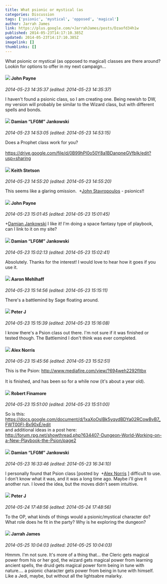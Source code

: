 ```yaml
---
title: What psionic or mystical (as
categories: Discussion
tags: ['psionic', 'mystical', 'opposed', 'magical']
author: Jarrah James
link: https://plus.google.com/+JarrahJames/posts/Dzaofd34h1w
published: 2014-05-23T14:17:10.385Z
updated: 2014-05-23T14:17:10.385Z
imagelink: []
thumblinks: []
---
```


What psionic or mystical (as opposed to magical) classes are there around? Lookin for options to offer in my next campaign... 
<div id='comment z13rdldxcqiwjbpmh22mdvbb0pnvifyzq04'>
  <h4><img src='{{site.baseurl}}//images/avatars/101853026917191912359_photo.jpg'> John Payne</h4>
      <p><cite>2014-05-23 14:35:37 (edited: 2014-05-23 14:35:37)</cite></p>
        <p>I haven&#39;t found a psionic class, so I am creating one. Being newish to DW, my version will probably be similar to the Wizard class, but with different spells and bonds.</p>
</div>
        

<div id='comment z13rdldxcqiwjbpmh22mdvbb0pnvifyzq04'>
  <h4><img src='{{site.baseurl}}//images/avatars/100476170927206311405_photo.jpg'> Damian “LFGM” Jankowski</h4>
      <p><cite>2014-05-23 14:53:05 (edited: 2014-05-23 14:53:15)</cite></p>
        <p>Does a Prophet class work for you?<br /><br /><a href="https://drive.google.com/file/d/0B99hPl0o50Y8a1BDanpneGVfblk/edit?usp=sharing" class="ot-anchor">https://drive.google.com/file/d/0B99hPl0o50Y8a1BDanpneGVfblk/edit?usp=sharing</a></p>
</div>
        

<div id='comment z13rdldxcqiwjbpmh22mdvbb0pnvifyzq04'>
  <h4><img src='{{site.baseurl}}//images/avatars/113990765511580864989_photo.jpg'> Keith Stetson</h4>
      <p><cite>2014-05-23 14:55:20 (edited: 2014-05-23 14:55:20)</cite></p>
        <p>This seems like a glaring omission.  <span class="proflinkWrapper"><span class="proflinkPrefix">+</span><a class="proflink" href="https://plus.google.com/113002138553898786336" oid="113002138553898786336">John Stavropoulos</a></span> - psionics!!</p>
</div>
        

<div id='comment z13rdldxcqiwjbpmh22mdvbb0pnvifyzq04'>
  <h4><img src='{{site.baseurl}}//images/avatars/101853026917191912359_photo.jpg'> John Payne</h4>
      <p><cite>2014-05-23 15:01:45 (edited: 2014-05-23 15:01:45)</cite></p>
        <p><span class="proflinkWrapper"><span class="proflinkPrefix">+</span><a class="proflink" href="https://plus.google.com/100476170927206311405" oid="100476170927206311405">Damian Jankowski</a></span> I like it! I&#39;m doing a space fantasy type of playbook, can I link to it on my site?</p>
</div>
        

<div id='comment z13rdldxcqiwjbpmh22mdvbb0pnvifyzq04'>
  <h4><img src='{{site.baseurl}}//images/avatars/100476170927206311405_photo.jpg'> Damian “LFGM” Jankowski</h4>
      <p><cite>2014-05-23 15:02:13 (edited: 2014-05-23 15:02:41)</cite></p>
        <p>Absolutely. Thanks for the interest! I would love to hear how it goes if you use it.</p>
</div>
        

<div id='comment z13rdldxcqiwjbpmh22mdvbb0pnvifyzq04'>
  <h4><img src='{{site.baseurl}}//images/avatars/104596942949609710595_photo.jpg'> Aaron Mehlhaff</h4>
      <p><cite>2014-05-23 15:14:56 (edited: 2014-05-23 15:15:11)</cite></p>
        <p>There&#39;s a battlemind by Sage floating around. </p>
</div>
        

<div id='comment z13rdldxcqiwjbpmh22mdvbb0pnvifyzq04'>
  <h4><img src='{{site.baseurl}}//images/avatars/113692337653837882568_photo.jpg'> Peter J</h4>
      <p><cite>2014-05-23 15:15:39 (edited: 2014-05-23 15:16:08)</cite></p>
        <p>I know there&#39;s a Psion class out there. I&#39;m not sure if it was finished or tested though. The Battlemind I don&#39;t think was ever completed.</p>
</div>
        

<div id='comment z13rdldxcqiwjbpmh22mdvbb0pnvifyzq04'>
  <h4><img src='{{site.baseurl}}//images/avatars/112750659160242168572_photo.jpg'> Alex Norris</h4>
      <p><cite>2014-05-23 15:45:56 (edited: 2014-05-23 15:52:51)</cite></p>
        <p>This is the Psion: <a href="http://www.mediafire.com/view/?694weh2292fltbx" class="ot-anchor">http://www.mediafire.com/view/?694weh2292fltbx</a><br /><br />It is finished, and has been so for a while now (it&#39;s about a year old).</p>
</div>
        

<div id='comment z13rdldxcqiwjbpmh22mdvbb0pnvifyzq04'>
  <h4><img src='{{site.baseurl}}//images/avatars/110164541089160428464_photo.jpg'> Robert Finamore</h4>
      <p><cite>2014-05-23 15:51:00 (edited: 2014-05-23 15:51:00)</cite></p>
        <p>So is this:<br /><a href="https://docs.google.com/document/d/1xaXoOsIBk5yqydBDYa02RCowBvB7_FWT00Fl-Bx90xE/edit" class="ot-anchor">https://docs.google.com/document/d/1xaXoOsIBk5yqydBDYa02RCowBvB7_FWT00Fl-Bx90xE/edit</a><br />and additional ideas in a post here:<br /><a href="http://forum.rpg.net/showthread.php?634407-Dungeon-World-Working-on-a-New-Playbook-the-Psion/page2" class="ot-anchor">http://forum.rpg.net/showthread.php?634407-Dungeon-World-Working-on-a-New-Playbook-the-Psion/page2</a></p>
</div>
        

<div id='comment z13rdldxcqiwjbpmh22mdvbb0pnvifyzq04'>
  <h4><img src='{{site.baseurl}}//images/avatars/100476170927206311405_photo.jpg'> Damian “LFGM” Jankowski</h4>
      <p><cite>2014-05-23 16:33:46 (edited: 2014-05-23 16:34:10)</cite></p>
        <p>I personally found that Psion class [posted by  <span class="proflinkWrapper"><span class="proflinkPrefix">+</span><a class="proflink" href="https://plus.google.com/112750659160242168572" oid="112750659160242168572">Alex Norris</a></span> ] difficult to use. I don&#39;t know what it was, and it was a long time ago. Maybe i&#39;ll give it another run. I loved the idea, but the moves didn&#39;t seem intuitive.</p>
</div>
        

<div id='comment z13rdldxcqiwjbpmh22mdvbb0pnvifyzq04'>
  <h4><img src='{{site.baseurl}}//images/avatars/113692337653837882568_photo.jpg'> Peter J</h4>
      <p><cite>2014-05-24 17:48:56 (edited: 2014-05-24 17:48:56)</cite></p>
        <p>To the OP, what kinds of things would a psionic/mystical character do? What role does he fit in the party? Why is he exploring the dungeon?</p>
</div>
        

<div id='comment z13rdldxcqiwjbpmh22mdvbb0pnvifyzq04'>
  <h4><img src='{{site.baseurl}}//images/avatars/108001625414701725812_photo.jpg'> Jarrah James</h4>
      <p><cite>2014-05-25 10:04:03 (edited: 2014-05-25 10:04:03)</cite></p>
        <p>Hmmm. I&#39;m not sure. It&#39;s more of a thing that... the Cleric gets magical power from his or her god, the wizard gets magical power from learning ancient spells, the druid gets magical power form being in tune with nature.... a psionic character gets power from being in tune with himself. Like a Jedi, maybe, but without all the lightsabre malarky. </p>
</div>
        